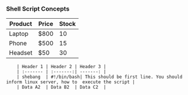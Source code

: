 ### Shell Script Concepts

| Product  | Price | Stock  |
|----------|-------|--------|
| Laptop   | $800  | 10     |
| Phone    | $500  | 15     |
| Headset  | $50   | 30     |

```
    | Header 1 | Header 2 | Header 3 |
    | :------- | :-------:| -------: |
    | shebang  | #!/bin/bash| This should be first line. You should inform linux server, how to  execute the script |
    | Data A2  | Data B2  | Data C2  |
```